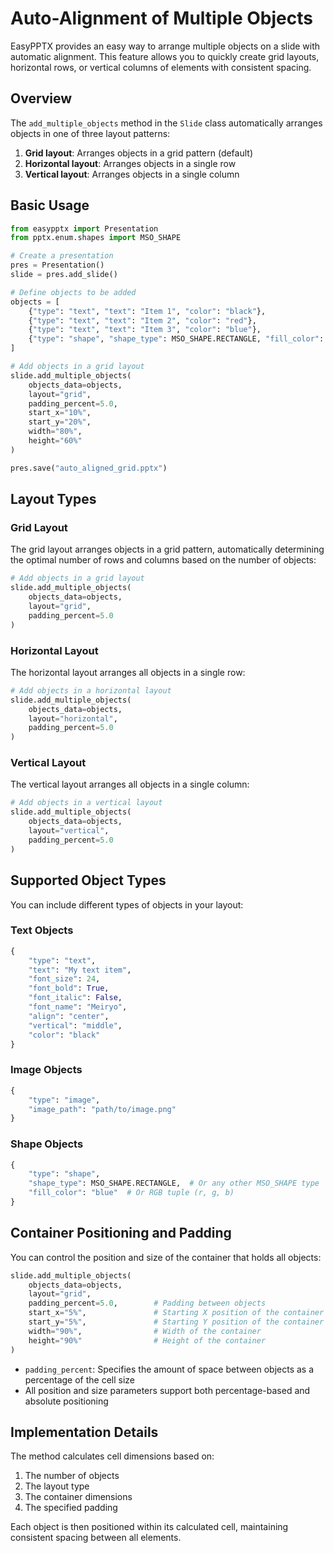 # Auto-Alignment of Multiple Objects

EasyPPTX provides an easy way to arrange multiple objects on a slide with automatic alignment. This feature allows you to quickly create grid layouts, horizontal rows, or vertical columns of elements with consistent spacing.

## Overview

The `add_multiple_objects` method in the `Slide` class automatically arranges objects in one of three layout patterns:

1. **Grid layout**: Arranges objects in a grid pattern (default)
2. **Horizontal layout**: Arranges objects in a single row
3. **Vertical layout**: Arranges objects in a single column

## Basic Usage

```python
from easypptx import Presentation
from pptx.enum.shapes import MSO_SHAPE

# Create a presentation
pres = Presentation()
slide = pres.add_slide()

# Define objects to be added
objects = [
    {"type": "text", "text": "Item 1", "color": "black"},
    {"type": "text", "text": "Item 2", "color": "red"},
    {"type": "text", "text": "Item 3", "color": "blue"},
    {"type": "shape", "shape_type": MSO_SHAPE.RECTANGLE, "fill_color": "green"}
]

# Add objects in a grid layout
slide.add_multiple_objects(
    objects_data=objects,
    layout="grid",
    padding_percent=5.0,
    start_x="10%",
    start_y="20%",
    width="80%",
    height="60%"
)

pres.save("auto_aligned_grid.pptx")
```

## Layout Types

### Grid Layout

The grid layout arranges objects in a grid pattern, automatically determining the optimal number of rows and columns based on the number of objects:

```python
# Add objects in a grid layout
slide.add_multiple_objects(
    objects_data=objects,
    layout="grid",
    padding_percent=5.0
)
```

### Horizontal Layout

The horizontal layout arranges all objects in a single row:

```python
# Add objects in a horizontal layout
slide.add_multiple_objects(
    objects_data=objects,
    layout="horizontal",
    padding_percent=5.0
)
```

### Vertical Layout

The vertical layout arranges all objects in a single column:

```python
# Add objects in a vertical layout
slide.add_multiple_objects(
    objects_data=objects,
    layout="vertical",
    padding_percent=5.0
)
```

## Supported Object Types

You can include different types of objects in your layout:

### Text Objects

```python
{
    "type": "text",
    "text": "My text item",
    "font_size": 24,
    "font_bold": True,
    "font_italic": False,
    "font_name": "Meiryo",
    "align": "center",
    "vertical": "middle",
    "color": "black"
}
```

### Image Objects

```python
{
    "type": "image",
    "image_path": "path/to/image.png"
}
```

### Shape Objects

```python
{
    "type": "shape",
    "shape_type": MSO_SHAPE.RECTANGLE,  # Or any other MSO_SHAPE type
    "fill_color": "blue"  # Or RGB tuple (r, g, b)
}
```

## Container Positioning and Padding

You can control the position and size of the container that holds all objects:

```python
slide.add_multiple_objects(
    objects_data=objects,
    layout="grid",
    padding_percent=5.0,        # Padding between objects
    start_x="5%",               # Starting X position of the container
    start_y="5%",               # Starting Y position of the container
    width="90%",                # Width of the container
    height="90%"                # Height of the container
)
```

- `padding_percent`: Specifies the amount of space between objects as a percentage of the cell size
- All position and size parameters support both percentage-based and absolute positioning

## Implementation Details

The method calculates cell dimensions based on:
1. The number of objects
2. The layout type
3. The container dimensions
4. The specified padding

Each object is then positioned within its calculated cell, maintaining consistent spacing between all elements.
